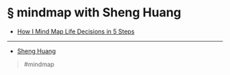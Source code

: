 # § mindmap with Sheng Huang

- [How I Mind Map Life Decisions in 5 Steps](20211107233936.md)

---

- [Sheng Huang](20211107233744.md)

> #mindmap

